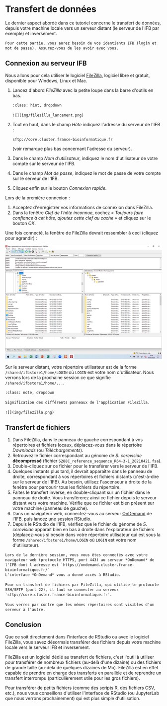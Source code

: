 # Transfert de données

Le dernier aspect abordé dans ce tutoriel concerne le transfert de données, depuis votre machine locale vers un serveur distant (le serveur de l'IFB par exemple) et inversement.

```{warning}
Pour cette partie, vous aurez besoin de vos identiants IFB (login et mot de passe). Assurez-vous de les avoir avec vous.
```


## Connexion au serveur IFB

Nous allons pour cela utiliser le logiciel [FileZilla](https://filezilla-project.org/), logiciel libre et gratuit, disponible pour Windows, Linux et Mac.

1. Lancez d'abord *FileZilla* avec la petite loupe dans la barre d'outils en bas.

    ```{admonition} Aide
    :class: hint, dropdown

    ![](img/filezilla_lancement.png)
    ```

1. Tout en haut, dans le champ *Hôte* indiquez l'adresse du serveur de l'IFB : 
    ```
    sftp://core.cluster.france-bioinformatique.fr
    ```
    (voir remarque plus bas concernant l'adresse du serveur).
1. Dans le champ *Nom d'utilisateur*, indiquez le nom d'utilisateur de votre compte sur le serveur de l'IFB.
1. Dans le champ *Mot de passe*, indiquez le mot de passe de votre compte sur le serveur de l'IFB.
1. Cliquez enfin sur le bouton *Connexion rapide*.

Lors de la première connexion : 

1. Acceptez d'enregistrer vos informations de connexion dans FileZilla.
2. Dans la fenêtre *Clef de l'hôte inconnue*, cochez « *Toujours faire confiance à cet hôte, ajoutez cette clef au cache* » et cliquez sur le bouton *OK*.

Une fois connecté, la fenêtre de FileZilla devrait ressembler à ceci (cliquez pour agrandir) :

<a href="img/filezilla_connexion_ifb.png"><img src="img/filezilla_connexion_ifb.png" alt="Fenêtre de connexion FileZilla" width="800"></a>

Sur le serveur distant, votre répertoire utilisateur est de la forme `/shared/ifbstore1/home/LOGIN` où `LOGIN` est votre nom d'utilisateur. Nous verrons lors de la prochaine session ce que signifie `/shared/ifbstore1/home/...`.

```{admonition} Complément d'information
:class: note, dropdown

Signification des différents panneaux de l'application FileZilla.

![](img/filezilla.png)
```


## Transfert de fichiers

1. Dans FileZilla, dans le panneau de gauche correspondant à vos répertoires et fichiers locaux, déplacez-vous dans le répertoire *Downloads* (ou *Téléchargements*).
1. Retrouvez le fichier correspondant au génome de *S. cerevisiae* **décompressé**
    (fichier `S288C_reference_sequence_R64-3-1_20210421.fsa`).
1. Double-cliquez sur ce fichier pour le transférer vers le serveur de l'IFB.
1. Quelques instants plus tard, il devrait apparaître dans le panneau de droite, correspondant à vos répertoires et fichiers distants (c'est-à-dire sur le serveur de l'IFB). Au besoin, utilisez l'ascenseur à droite de la fenêtre pour parcourir tous les fichiers du répertoire.
1. Faites le transfert inverse, en double-cliquant sur un fichier dans le panneau de droite. Vous transfèrerez ainsi ce fichier depuis le serveur distant vers votre machine. Vérifie que ce fichier est bien présent sur votre machine (panneau de gauche).
1. Dans un navigateur web, connectez-vous au serveur [OnDemand](https://ondemand.cluster.france-bioinformatique.fr/) de l'IFB, puis lancez une session RStudio.
1. Depuis le RStudio de l'IFB, vérifiez que le fichier du génome de *S. cerevisiae* apparait bien en bas à droite dans l'explorateur de fichiers (déplacez-vous si besoin dans votre répertoire utilisateur qui est sous la forme `/shared/ifbstore1/home/LOGIN` où `LOGIN` est votre nom d'utilisateur).

```{note}
Lors de la dernière session, vous vous êtes connectés avec votre navigateur web (protocole HTTPS, port 443) au serveur *OnDemand* de l'IFB dont l'adresse est `https://ondemand.cluster.france-bioinformatique.fr/`  
L'interface *OnDemand* vous a donné accès à RStudio.

Pour un transfert de fichiers par FileZilla, qui utilise le protocole SSH/SFTP (port 22), il faut se connecter au serveur `sftp://core.cluster.france-bioinformatique.fr`.

Vous verrez par contre que les mêmes répertoires sont visibles d'un serveur à l'autre.
```

## Conclusion

Que ce soit directement dans l'interface de RStudio ou avec le logiciel FileZilla, vous savez désormais transférer des fichiers depuis votre machine locale vers le serveur IFB et inversement.

FileZilla est un logiciel dédié au transfert de fichiers, c'est l'outil à utiliser pour transférer de nombreux fichiers (au-delà d'une dizaine) ou des fichiers de grande taille (au-delà de quelques dizaines de Mo). FileZilla est en effet capable de prendre en charge des transferts en parallèle et de reprendre un transfert interrompu (particulièrement utile pour les gros fichiers).

Pour transférer de petits fichiers (comme des scripts R, des fichiers CSV, etc.), nous vous conseillons d'utiliser l'interface de RStudio (ou JupyterLab que nous verrons prochainement) qui est plus simple d'utilisation.
```
